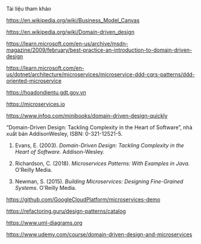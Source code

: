 Tài liệu tham khảo

https://en.wikipedia.org/wiki/Business_Model_Canvas

https://en.wikipedia.org/wiki/Domain-driven_design

https://learn.microsoft.com/en-us/archive/msdn-magazine/2009/february/best-practice-an-introduction-to-domain-driven-design

https://learn.microsoft.com/en-us/dotnet/architecture/microservices/microservice-ddd-cqrs-patterns/ddd-oriented-microservice

https://hoadondientu.gdt.gov.vn

https://microservices.io

https://www.infoq.com/minibooks/domain-driven-design-quickly

“Domain-Driven Design: Tackling Complexity in the Heart of Software”, nhà xuất bản AddisonWesley, ISBN: 0-321-12521-5.

1. Evans, E. (2003). _Domain-Driven Design: Tackling Complexity in the Heart of Software._ Addison-Wesley.

2. Richardson, C. (2018). _Microservices Patterns: With Examples in Java._ O'Reilly Media.

3. Newman, S. (2015). _Building Microservices: Designing Fine-Grained Systems._ O'Reilly Media.

https://github.com/GoogleCloudPlatform/microservices-demo

https://refactoring.guru/design-patterns/catalog

https://www.uml-diagrams.org

https://www.udemy.com/course/domain-driven-design-and-microservices
<!-- https://viblo.asia/p/tim-hieu-ve-microservices-phan-1-microservices-la-gi-63vKjVjyK2R -->
<!-- https://viblo.asia/p/domain-driven-design-phan-1-mrDGMOExkzL -->